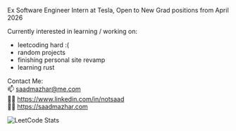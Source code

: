Ex Software Engineer Intern at Tesla, Open to New Grad positions from April 2026

Currently interested in learning / working on:
- leetcoding hard :(
- random projects
- finishing personal site revamp
- learning rust

Contact Me: <br>
📫 saadmazhar@me.com  
🧑‍💼 https://www.linkedin.com/in/notsaad  
🧑‍💻 https://saadmazhar.com

![LeetCode Stats](https://leetcard.jacoblin.cool/notsaad?theme=dark&font=Source%20Serif%204)
